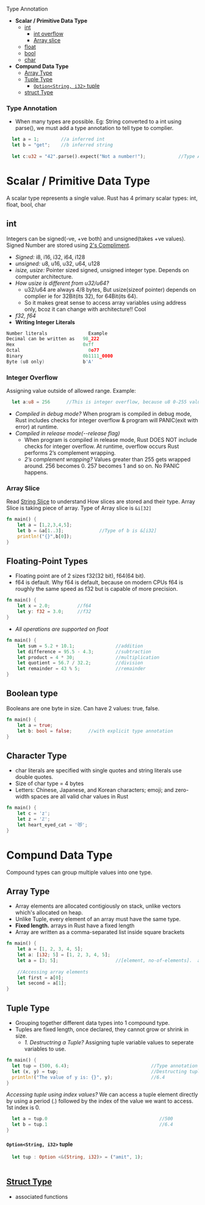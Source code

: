 Type Annotation
- **Scalar / Primitive Data Type**
  - [int](#int)
    - [int overflow](#into)
    - [Array slice](#arrs)
  - [float](#fl)
  - [bool](#booldatatype)
  - [char](#chardatatype)
- **Compund Data Type**
  - [Array Type](#arraydatatype)
  - [Tuple Type](#tupledatatype)
    - [`Option<String, i32>` tuple](#opt)
  - [struct Type](#structdatatype)

### Type Annotation
- When many types are possible. Eg: String converted to a int using parse(), we must add a type annotation to tell type to complier.
```rs
  let a = 1;        //a inferred int
  let b = "get";    //b inferred string
  
  let c:u32 = "42".parse().expect("Not a number!");            //Type Annotation u32
```

# Scalar / Primitive Data Type
A scalar type represents a single value. Rust has 4 primary scalar types: int, float, bool, char

<a name="int"></a>
## int
Integers can be signed(-ve, +ve  both) and unsigned(takes +ve values). Signed Number are stored using [2's Compliment](/Languages/Programming_Languages/C/Bitwise/Representation_of_Numbers). 
  - _Signed:_ i8, i16, i32, i64, i128
  - _unsigned:_ u8, u16, u32, u64, u128
  - _isize, usize:_ Pointer sized signed, unsigned integer type. Depends on computer architecture. 
  - _How usize is different from u32/u64?_ 
    - u32/u64 are always 4/8 bytes, But usize(sizeof pointer) depends on complier ie for 32Bit(its 32), for 64Bit(its 64).
    - So it makes great sense to access array variables using address only, bcoz it can change with architecture!! Cool
- _f32, f64_
- **Writing Integer Literals**
```c
Number literals 	          Example
Decimal can be written as   98_222
Hex	                        0xff
Octal	                      0o77
Binary	                    0b1111_0000
Byte (u8 only)            	b'A'
```

<a name="into"></a>
### Integer Overflow
Assigning value outside of allowed range. Example:
```rs
  let a:u8 = 256      //This is integer overflow, because u8 0-255 values can be assigned
```  
- *Compiled in debug mode?* When program is compiled in debug mode, Rust includes checks for integer overflow & program will PANIC(exit with error) at runtime.
- *Compiled in release mode(--release flag)*
  - When program is compiled in release mode, Rust DOES NOT include checks for integer overflow. At runtime, overflow occurs Rust performs 2’s complement wrapping. 
  - *2’s complement wrapping?* Values greater than 255 gets wrapped around. 256 becomes 0. 257 becomes 1 and so on. No PANIC happens.

<a name="arrs"></a>
### Array Slice
Read [String Slice](../) to understand How slices are stored and their type. Array Slice is taking piece of array. Type of Array slice is `&i[32]`
```rs
fn main() {
    let a = [1,2,3,4,5];
    let b = &a[1..3];             //Type of b is &[i32]
    println!("{}",b[0]);
}
```

<a name="fl"></a>
## Floating-Point Types
- Floating point are of 2 sizes f32(32 bit), f64(64 bit). 
- f64 is default. Why f64 is default, because on modern CPUs f64 is roughly the same speed as f32 but is capable of more precision.
```rs
fn main() {
    let x = 2.0;          //f64
    let y: f32 = 3.0;     //f32
}
```
- *All operations are supported on float*
```rs
fn main() {
    let sum = 5.2 + 10.1;               //addition
    let difference = 95.5 - 4.3;        //subtraction
    let product = 4 * 30;               //multiplication
    let quotient = 56.7 / 32.2;         //division
    let remainder = 43 % 5;             //remainder
}
```

<a name="booldatatype"></a>
## Boolean type
Booleans are one byte in size. Can have 2 values: true, false.
```rs
fn main() {
    let a = true;
    let b: bool = false;      //with explicit type annotation
}
```

<a name="chardatatype"></a>
## Character Type
- char literals are specified with single quotes and string literals use double quotes.
- Size of char type = 4 bytes
- Letters: Chinese, Japanese, and Korean characters; emoji; and zero-width spaces are all valid char values in Rust
```rust
fn main() {
    let c = 'z';
    let z = 'ℤ';
    let heart_eyed_cat = '😻';
}
```

# Compund Data Type
Compound types can group multiple values into one type.

<a name="arraydatatype"></a>
## Array Type
- Array elements are allocated contigiously on stack, unlike vectors which's allocated on heap.
- Unlike Tuple, every element of an array must have the same type.
- **Fixed length.** arrays in Rust have a fixed length
- Array are written as a comma-separated list inside square brackets
```rs
fn main() {
    let a = [1, 2, 3, 4, 5];
    let a: [i32; 5] = [1, 2, 3, 4, 5];
    let a = [3; 5];                     //[element, no-of-elements].  a = [3,3,3,3,3]
    
    //Accessing array elements
    let first = a[0];
    let second = a[1];
}
```

<a name="tupledatatype"></a>
## Tuple Type
- Grouping together different data types into 1 compound type.
- Tuples are fixed length, once declared, they cannot grow or shrink in size.
  - *1. Destructring a Tuple?* Assigning tuple variable values to seperate variables to use.
```rs
fn main() {
  let tup = (500, 6.4);                              //Type annotation is not mandatory
  let (x, y) = tup;                                  //Destructing tuple
  println!("The value of y is: {}", y);              //6.4
}
```
*Accessing tuple using index values?* We can access a tuple element directly by using a period (.) followed by the index of the value we want to access. 1st index is 0.
```rs
  let a = tup.0                                         //500
  let b = tup.1                                         //6.4
}
```

<a name=opt></a>
#### `Option<String, i32>` tuple
```rs
  let tup : Option <&(String, i32)> = ("amit", 1);
  
```

<a name="structdatatype"></a>
## [Struct Type](Compound)
- associated functions

